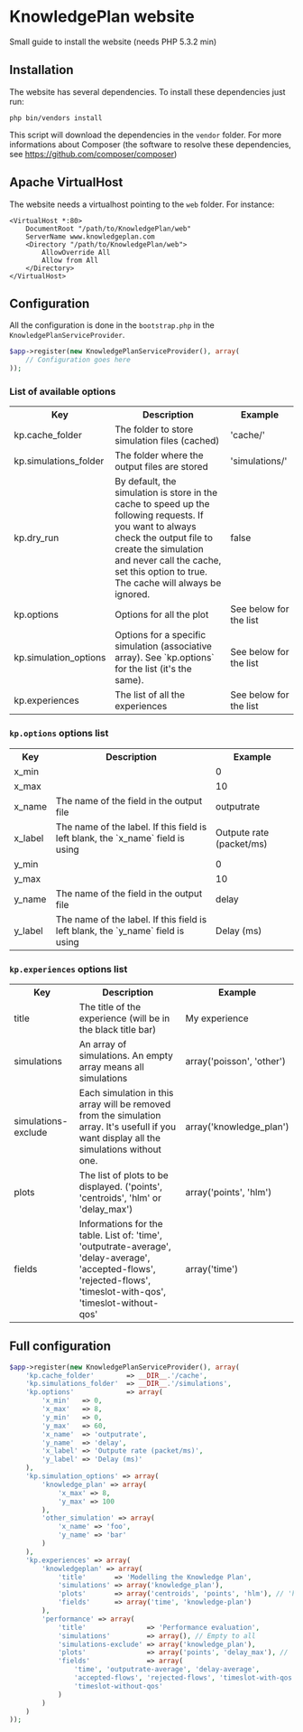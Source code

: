 KnowledgePlan website
=====================

Small guide to install the website (needs PHP 5.3.2 min)

## Installation

The website has several dependencies. To install these dependencies just run:

    php bin/vendors install

This script will download the dependencies in the `vendor` folder. For more
informations about Composer (the software to resolve these dependencies, see
https://github.com/composer/composer)

## Apache VirtualHost

The website needs a virtualhost pointing to the `web` folder. For instance:

    <VirtualHost *:80>
        DocumentRoot "/path/to/KnowledgePlan/web"
        ServerName www.knowledgeplan.com
        <Directory "/path/to/KnowledgePlan/web">
            AllowOverride All
            Allow from All
        </Directory>
    </VirtualHost>

## Configuration

All the configuration is done in the `bootstrap.php` in the `KnowledgePlanServiceProvider`.

```php
$app->register(new KnowledgePlanServiceProvider(), array(
    // Configuration goes here
));
```

### List of available options

<table>
    <tr>
        <th>Key</th>
        <th>Description</th>
        <th>Example</th>
    </tr>
    <tr>
        <td>kp.cache_folder</td>
        <td>The folder to store simulation files (cached)</td>
        <td>'cache/'</td>
    </tr>
    <tr>
        <td>kp.simulations_folder</td>
        <td>The folder where the output files are stored</td>
        <td>'simulations/'</td>
    </tr>
    <tr>
        <td>kp.dry_run</td>
        <td>
            By default, the simulation is store in the cache to speed
            up the following requests. If you want to always check the output
            file to create the simulation and never call the cache, set this
            option to true. The cache will always be ignored.
        </td>
        <td>false</td>
    </tr>
    <tr>
        <td>kp.options</td>
        <td>Options for all the plot</td>
        <td>See below for the list</td>
    </tr>
    <tr>
        <td>kp.simulation_options</td>
        <td>
            Options for a specific simulation (associative array).
            See `kp.options` for the list (it's the same).
        </td>
        <td>See below for the list</td>
    </tr>
    <tr>
        <td>kp.experiences</td>
        <td>The list of all the experiences</td>
        <td>See below for the list</td>
    </tr>
</table>


### `kp.options` options list

<table>
    <tr>
        <th>Key</th>
        <th>Description</th>
        <th>Example</th>
    </tr>
    <tr>
        <td>x_min</td>
        <td></td>
        <td>0</td>
    </tr>
    <tr>
        <td>x_max</td>
        <td></td>
        <td>10</td>
    </tr>
    <tr>
        <td>x_name</td>
        <td>The name of the field in the output file</td>
        <td>outputrate</td>
    </tr>
    <tr>
        <td>x_label</td>
        <td>
            The name of the label. If this field is left blank, the
            `x_name` field is using
        </td>
        <td>Outpute rate (packet/ms)</td>
    </tr>
    <tr>
        <td>y_min</td>
        <td></td>
        <td>0</td>
    </tr>
    <tr>
        <td>y_max</td>
        <td></td>
        <td>10</td>
    </tr>
    <tr>
        <td>y_name</td>
        <td>The name of the field in the output file</td>
        <td>delay</td>
    </tr>
    <tr>
        <td>y_label</td>
        <td>
            The name of the label. If this field is left blank, the
            `y_name` field is using
        </td>
        <td>Delay (ms)</td>
    </tr>
</table>

### `kp.experiences` options list

<table>
    <tr>
        <th>Key</th>
        <th>Description</th>
        <th>Example</th>
    </tr>
    <tr>
        <td>title</td>
        <td>The title of the experience (will be in the black title bar)</td>
        <td>My experience</td>
    </tr>
    <tr>
        <td>simulations</td>
        <td>An array of simulations. An empty array means all simulations</td>
        <td>array('poisson', 'other')</td>
    </tr>
    <tr>
        <td>simulations-exclude</td>
        <td>
            Each simulation in this array will be removed from the simulation
            array. It's usefull if you want display all the simulations without
            one.
        </td>
        <td>array('knowledge_plan')</td>
    </tr>
    <tr>
        <td>plots</td>
        <td>
           The list of plots to be displayed. ('points', 'centroids', 'hlm'
            or 'delay_max')
        </td>
        <td>array('points', 'hlm')</td>
    </tr>
    <tr>
        <td>fields</td>
        <td>
           Informations for the table. List of: 'time', 'outputrate-average',
            'delay-average', 'accepted-flows', 'rejected-flows',
            'timeslot-with-qos', 'timeslot-without-qos'
        </td>
        <td>array('time')</td>
    </tr>
</table>

## Full configuration

```php
$app->register(new KnowledgePlanServiceProvider(), array(
    'kp.cache_folder'        => __DIR__.'/cache',
    'kp.simulations_folder'  => __DIR__.'/simulations',
    'kp.options'             => array(
        'x_min'   => 0,
        'x_max'   => 8,
        'y_min'   => 0,
        'y_max'   => 60,
        'x_name'  => 'outputrate',
        'y_name'  => 'delay',
        'x_label' => 'Outpute rate (packet/ms)',
        'y_label' => 'Delay (ms)'
    ),
    'kp.simulation_options' => array(
        'knowledge_plan' => array(
            'x_max' => 8,
            'y_max' => 100
        ),
        'other_simulation' => array(
            'x_name' => 'foo',
            'y_name' => 'bar'
        )
    ),
    'kp.experiences' => array(
        'knowledgeplan' => array(
            'title'       => 'Modelling the Knowledge Plan',
            'simulations' => array('knowledge_plan'),
            'plots'       => array('centroids', 'points', 'hlm'), // 'hlm', 'centroids', 'delay_max' or 'points'
            'fields'      => array('time', 'knowledge-plan')
        ),
        'performance' => array(
            'title'               => 'Performance evaluation',
            'simulations'         => array(), // Empty to all
            'simulations-exclude' => array('knowledge_plan'),
            'plots'               => array('points', 'delay_max'), // 'hlm', 'centroids', 'delay_max' or 'points'
            'fields'              => array(
                'time', 'outputrate-average', 'delay-average',
                'accepted-flows', 'rejected-flows', 'timeslot-with-qos',
                'timeslot-without-qos'
            )
        )
    )
));
```